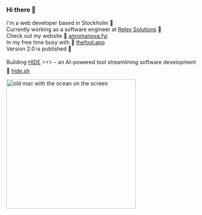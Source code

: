 ### Hi there 👋
I'm a web developer based in Stockholm 🌱<br>
Currently working as a software engineer at [Relex Solutions](https://www.relexsolutions.com/) 🔭<br>
Check out my website 🔗 [anromanova.fyi](https://anromanova.fyi/)<br>
In my free time busy with 🔮 [thefool.app](https://thefool.app/) <br>
Version 2.0 is published 📅<br>
<br>
Building [HIDE](https://hide.sh/) ⚡⚡⚡ – an AI-powered tool streamlining software development 🔗 [hide.sh](https://hide.sh/)<br>

<img src="https://www.tommoody.us/images/dec10/dumpfm-tommoody-mirrrroring_mac_ocean_bw.gif" alt="old mac with the ocean on the screen" width="340px" />
<!--
**romnance/romnance** is a ✨ _special_ ✨ repository because its `README.md` (this file) appears on your GitHub profile.

Here are some ideas to get you started:

- 🔭 I’m currently working on ...
- 🌱 I’m currently learning ...
- 👯 I’m looking to collaborate on ...
- 🤔 I’m looking for help with ...
- 💬 Ask me about ...
- 📫 How to reach me: ...
- 😄 Pronouns: ...
- ⚡ Fun fact: ...
-->

